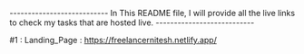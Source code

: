 ---------------------------  In This README file, I will provide all the live links to check my tasks that are hosted live. ---------------------------

#1 : Landing_Page : https://freelancernitesh.netlify.app/
